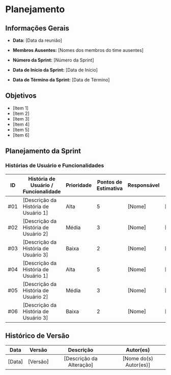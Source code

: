 # Planejamento

## Informações Gerais
- **Data:** [Data da reunião]
- **Membros Ausentes:** [Nomes dos membros do time ausentes]

- **Número da Sprint:** [Número da Sprint]
- **Data de Início da Sprint:** [Data de Início]
- **Data de Término da Sprint:** [Data de Término]


## Objetivos

- [Item 1]
- [Item 2]
- [Item 3]
- [Item 4]
- [Item 5]
- [Item 6]

## Planejamento da Sprint

### Histórias de Usuário e Funcionalidades

| ID  | História de Usuário / Funcionalidade    | Prioridade | Pontos de Estimativa | Responsável | Status  |
|-----|----------------------------------------|------------|----------------------|-------------|---------|
| #01 | [Descrição da História de Usuário 1]    | Alta       | 5                    | [Nome]      | [Status]|
| #02 | [Descrição da História de Usuário 2]    | Média      | 3                    | [Nome]      | [Status]|
| #03 | [Descrição da História de Usuário 3]    | Baixa      | 2                    | [Nome]      | [Status]|
| #04 | [Descrição da História de Usuário 1]    | Alta       | 5                    | [Nome]      | [Status]|
| #05 | [Descrição da História de Usuário 2]    | Média      | 3                    | [Nome]      | [Status]|
| #06 | [Descrição da História de Usuário 3]    | Baixa      | 2                    | [Nome]      | [Status]|

## Histórico de Versão

|    Data    | Versão |              Descrição              |                      Autor(es)                      |
| :--------: | :----: | :---------------------------------: | :-------------------------------------------------: |
| [Data] | [Versão]  | [Descrição da Alteração] | [Nome do(s) Autor(es)] |
